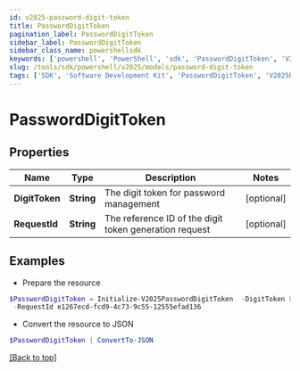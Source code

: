 ```yaml
---
id: v2025-password-digit-token
title: PasswordDigitToken
pagination_label: PasswordDigitToken
sidebar_label: PasswordDigitToken
sidebar_class_name: powershellsdk
keywords: ['powershell', 'PowerShell', 'sdk', 'PasswordDigitToken', 'V2025PasswordDigitToken'] 
slug: /tools/sdk/powershell/v2025/models/password-digit-token
tags: ['SDK', 'Software Development Kit', 'PasswordDigitToken', 'V2025PasswordDigitToken']
---
```



# PasswordDigitToken

## Properties

Name | Type | Description | Notes
------------ | ------------- | ------------- | -------------
**DigitToken** | **String** | The digit token for password management | [optional] 
**RequestId** | **String** | The reference ID of the digit token generation request | [optional] 

## Examples

- Prepare the resource
```powershell
$PasswordDigitToken = Initialize-V2025PasswordDigitToken  -DigitToken 09087713 `
 -RequestId e1267ecd-fcd9-4c73-9c55-12555efad136
```

- Convert the resource to JSON
```powershell
$PasswordDigitToken | ConvertTo-JSON
```


[[Back to top]](#) 

